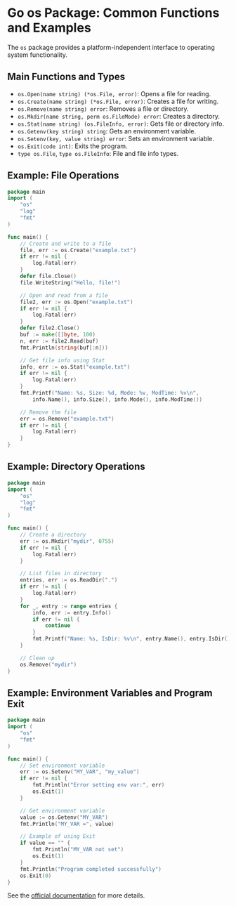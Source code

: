# Go os Package: Common Functions and Examples

The `os` package provides a platform-independent interface to operating system functionality.

## Main Functions and Types
- `os.Open(name string) (*os.File, error)`: Opens a file for reading.
- `os.Create(name string) (*os.File, error)`: Creates a file for writing.
- `os.Remove(name string) error`: Removes a file or directory.
- `os.Mkdir(name string, perm os.FileMode) error`: Creates a directory.
- `os.Stat(name string) (os.FileInfo, error)`: Gets file or directory info.
- `os.Getenv(key string) string`: Gets an environment variable.
- `os.Setenv(key, value string) error`: Sets an environment variable.
- `os.Exit(code int)`: Exits the program.
- `type os.File`, `type os.FileInfo`: File and file info types.

## Example: File Operations
```go
package main
import (
    "os"
    "log"
    "fmt"
)

func main() {
    // Create and write to a file
    file, err := os.Create("example.txt")
    if err != nil {
        log.Fatal(err)
    }
    defer file.Close()
    file.WriteString("Hello, file!")

    // Open and read from a file
    file2, err := os.Open("example.txt")
    if err != nil {
        log.Fatal(err)
    }
    defer file2.Close()
    buf := make([]byte, 100)
    n, err := file2.Read(buf)
    fmt.Println(string(buf[:n]))

    // Get file info using Stat
    info, err := os.Stat("example.txt")
    if err != nil {
        log.Fatal(err)
    }
    fmt.Printf("Name: %s, Size: %d, Mode: %v, ModTime: %v\n",
        info.Name(), info.Size(), info.Mode(), info.ModTime())

    // Remove the file
    err = os.Remove("example.txt")
    if err != nil {
        log.Fatal(err)
    }
}
```

## Example: Directory Operations
```go
package main
import (
    "os"
    "log"
    "fmt"
)

func main() {
    // Create a directory
    err := os.Mkdir("mydir", 0755)
    if err != nil {
        log.Fatal(err)
    }

    // List files in directory
    entries, err := os.ReadDir(".")
    if err != nil {
        log.Fatal(err)
    }
    for _, entry := range entries {
        info, err := entry.Info()
        if err != nil {
            continue
        }
        fmt.Printf("Name: %s, IsDir: %v\n", entry.Name(), entry.IsDir())
    }

    // Clean up
    os.Remove("mydir")
}
```

## Example: Environment Variables and Program Exit
```go
package main
import (
    "os"
    "fmt"
)

func main() {
    // Set environment variable
    err := os.Setenv("MY_VAR", "my_value")
    if err != nil {
        fmt.Println("Error setting env var:", err)
        os.Exit(1)
    }

    // Get environment variable
    value := os.Getenv("MY_VAR")
    fmt.Println("MY_VAR =", value)

    // Example of using Exit
    if value == "" {
        fmt.Println("MY_VAR not set")
        os.Exit(1)
    }
    fmt.Println("Program completed successfully")
    os.Exit(0)
}
```

See the [official documentation](https://pkg.go.dev/os) for more details.
